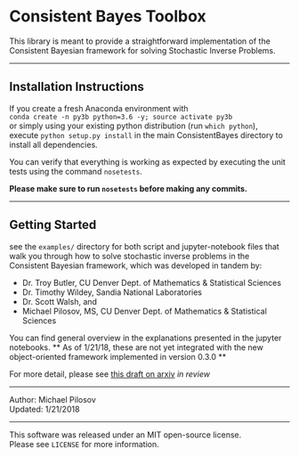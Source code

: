 # Consistent Bayes Toolbox

This library is meant to provide a straightforward implementation of the Consistent Bayesian framework for solving Stochastic Inverse Problems.

--- 
## Installation Instructions

If you create a fresh Anaconda environment with   
`conda create -n py3b python=3.6 -y; source activate py3b`  
or simply using your existing python distribution (run `which python`),  
execute `python setup.py install` in the main ConsistentBayes directory to install all dependencies.

You can verify that everything is working as expected by executing the unit tests using the command `nosetests`.

**Please make sure to run `nosetests` before making any commits.**

---
## Getting Started
see the `examples/` directory for both script and jupyter-notebook files that walk you through how to solve stochastic inverse problems in the Consistent Bayesian framework, which was developed in tandem by:
- Dr. Troy Butler, CU Denver Dept. of Mathematics & Statistical Sciences
- Dr. Timothy Wildey, Sandia National Laboratories
- Dr. Scott Walsh, and
- Michael Pilosov, MS, CU Denver Dept. of Mathematics & Statistical Sciences


You can find general overview in the explanations presented in the jupyter notebooks.
** As of 1/21/18, these are not yet integrated with the new object-oriented
framework implemented in version 0.3.0 **

For more detail, please see [this draft on arxiv](https://arxiv.org/abs/1704.00680) _in review_


--- 

Author: Michael Pilosov  
Updated: 1/21/2018

---
This software was released under an MIT open-source license.  
Please see `LICENSE` for more information.